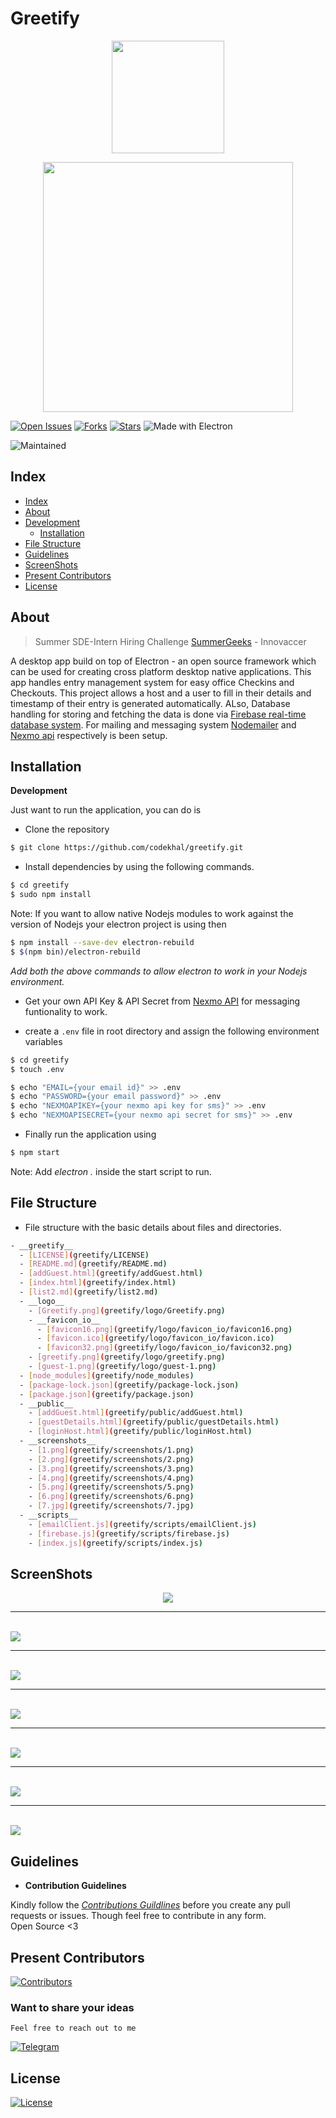 # Greetify


<p align="center">
  <img src="./logo/greetify.png" width="180">
</p>

<p align="center">
<img src="./logo/guest-1.png" width="400">
</p>

[![Open Issues](https://img.shields.io/github/issues-raw/codekhal/greetify?style=flat)](https://github.com/codekhal/greetify/issues)
[![Forks](https://img.shields.io/github/forks/codekhal/greetify?style=flat)](https://github.com/codekhal/greetify/network/members)
[![Stars](https://img.shields.io/github/stars/codekhal/greetify?style=flat)](https://github.com/codekhal/greetify/stargazers)
![Made with Electron](https://img.shields.io/badge/Made%20with-electron-blue?style=flat&logo=node)

![Maintained](https://img.shields.io/maintenance/yes/2019)

## Index

- [Index](#index)
- [About](#about)
- [Development](#develpoment)
  - [Installation](#installation)
- [File Structure](#file-structure)
- [Guidelines](#guideline)
- [ScreenShots](#screenshots)
- [Present Contributors](#contributors)
- [License](#license)

## About

> Summer SDE-Intern Hiring Challenge [SummerGeeks](https://summergeeks.in/) - Innovaccer

A desktop app build on top of Electron - an open source framework which can be used for creating cross platform desktop native applications. This app handles entry management system for easy office Checkins and Checkouts. This project allows a host and a user to fill in their details and timestamp of their entry is generated automatically. ALso, Database handling for storing and fetching the data is done via [Firebase real-time database system](https://firebase.google.com/docs/database). For mailing and messaging system [Nodemailer](https://nodemailer.com/about/) and [Nexmo api](https://www.nexmo.com/products/sms) respectively is been setup. <br>

## Installation

**Development**

Just want to run the application, you can do is

- Clone the repository

```bash
$ git clone https://github.com/codekhal/greetify.git

```

- Install dependencies by using the following commands.

```bash
$ cd greetify
$ sudo npm install
```
Note: If you want to allow native Nodejs modules to work against the version of Nodejs your electron project is using then

```bash
$ npm install --save-dev electron-rebuild
$ $(npm bin)/electron-rebuild

```
*Add both the above commands to allow electron to work in your Nodejs environment.*

- Get your own API Key & API Secret from [Nexmo API](https://www.nexmo.com/products/sms) for messaging funtionality to work. 

- create a `.env` file in root directory and assign the following environment variables

```bash
$ cd greetify
$ touch .env

$ echo "EMAIL={your email id}" >> .env
$ echo "PASSWORD={your email password}" >> .env
$ echo "NEXMOAPIKEY={your nexmo api key for sms}" >> .env
$ echo "NEXMOAPISECRET={your nexmo api secret for sms}" >> .env
```

- Finally run the application using 

```bash
$ npm start
```  
Note: Add *electron .* inside the start script to run.

## File Structure

- File structure with the basic details about files and directories.

```bash
- __greetify__
  - [LICENSE](greetify/LICENSE)
  - [README.md](greetify/README.md)
  - [addGuest.html](greetify/addGuest.html)
  - [index.html](greetify/index.html)
  - [list2.md](greetify/list2.md)
  - __logo__
    - [Greetify.png](greetify/logo/Greetify.png)
    - __favicon_io__
      - [favicon16.png](greetify/logo/favicon_io/favicon16.png)
      - [favicon.ico](greetify/logo/favicon_io/favicon.ico)
      - [favicon32.png](greetify/logo/favicon_io/favicon32.png)
    - [greetify.png](greetify/logo/greetify.png)
    - [guest-1.png](greetify/logo/guest-1.png)
  - [node_modules](greetify/node_modules)
  - [package-lock.json](greetify/package-lock.json)
  - [package.json](greetify/package.json)
  - __public__
    - [addGuest.html](greetify/public/addGuest.html)
    - [guestDetails.html](greetify/public/guestDetails.html)
    - [loginHost.html](greetify/public/loginHost.html)
  - __screenshots__
    - [1.png](greetify/screenshots/1.png)
    - [2.png](greetify/screenshots/2.png)
    - [3.png](greetify/screenshots/3.png)
    - [4.png](greetify/screenshots/4.png)
    - [5.png](greetify/screenshots/5.png)
    - [6.png](greetify/screenshots/6.png)
    - [7.jpg](greetify/screenshots/7.jpg)
  - __scripts__
    - [emailClient.js](greetify/scripts/emailClient.js)
    - [firebase.js](greetify/scripts/firebase.js)
    - [index.js](greetify/scripts/index.js)


```
## ScreenShots

<p align="center">
  <img src="./screenshots/1.png"> <br><hr/><br>
  <img src="./screenshots/2.png"> <br><hr/><br>
  <img src="./screenshots/3.png"> <br><hr/><br>
  <img src="./screenshots/4.png"> <br><hr/><br>
  <img src="./screenshots/5.png"> <br><hr/><br>
  <img src="./screenshots/6.png"> <br><hr/><br>
  <img src="./screenshots/7.jpg"><br>
</p>


## Guidelines

- __Contribution Guidelines__

Kindly follow the [*Contributions Guildlines*](https://gist.github.com/PurpleBooth/b24679402957c63ec426) before you create any pull requests or issues. Though feel free to contribute in any form. <br> Open Source <3

## Present Contributors
[![Contributors](https://img.shields.io/github/contributors/codekhal/greetify?style=plastic)](https://github.com/codekhal/greetify/graphs/contributors)

### Want to share your ideas

`Feel free to reach out to me`

[![Telegram](https://img.shields.io/badge/Telegram-Chat-yellowgreen)](https://telegram.me/codekhal)

## License
[![License](https://img.shields.io/github/license/codekhal/greetify?style=plastic)](https://github.com/codekhal/greetify/blob/master/LICENSE)
